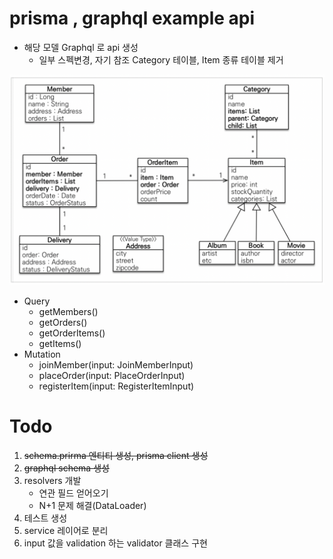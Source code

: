 
# prisma , graphql example api


- 해당 모델 Graphql 로 api 생성
    - 일부 스펙변경, 자기 참조 Category 테이블, Item 종류 테이블 제거

![model](images/model.webp)



- Query
    - getMembers()
    - getOrders()
    - getOrderItems()
    - getItems()
- Mutation
    - joinMember(input: JoinMemberInput)
    - placeOrder(input: PlaceOrderInput)
    - registerItem(input: RegisterItemInput)



# Todo

1. ~~schema.prirma 엔티티 생성, prisma client 생성~~
2. ~~graphql schema 생성~~
3. resolvers 개발
    - 연관 필드 얻어오기
    - N+1 문제 해결(DataLoader)
4. 테스트 생성
5. service 레이어로 분리
6. input 값을 validation 하는 validator 클래스 구현